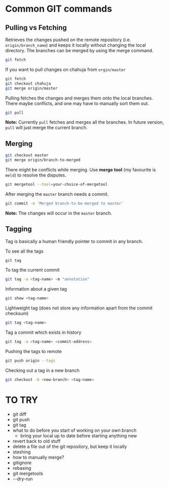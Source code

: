 Common GIT commands
===================

Pulling vs Fetching
-------------------


Retrieves the changes pushed on the remote repository (i.e. `origin/branch_name`) and keeps it locally without changing the local directory. The branches can be merged by using the merge command.

```sh
git fetch
```

If you want to pull changes on chahuja from `orgin/master`

```sh
git fetch
git checkout chahuja
git merge origin/master
```

Pulling fetches the changes and merges them onto the local branches. There maybe conflicts, and one may have to manually sort them out.

```sh
git pull
```

**Note:** Currently `pull` fetches and merges all the branches. In future version, `pull` will just merge the current branch.

Merging
-------

```sh
git checkout master
git merge origin/branch-to-merged
```

There might be conflicts while merging. Use **merge tool** (my favourite is `meld`) to resolve the disputes.

```sh
git mergetool --tool=your-choice-of-mergetool
```

After merging the `master` branch needs a commit.

```sh
git commit -m 'Merged branch-to-be-merged to master'
```

**Note:** The changes will occur in the `master` branch.

Tagging
-------

Tag is basically a human friendly pointer to commit in any branch.

To see all the tags

```sh
git tag
```

To tag the current commit

```sh
git tag -a <tag-name> -m "annotation"
```

Information about a given tag

```sh
git show <tag-name>
```

Lightweight tag (does not store any information apart from the commit checksum)

```sh
git tag <tag-name>
```

Tag a commit which exists in history

```sh
git tag -a <tag-name> <commit-address>
```

Pushing the tags to remote

```sh
git push origin --tags
```

Checking out a tag in a new branch

```sh
git checkout -b <new-branch> <tag-name>
```

# TO TRY
* git diff
* git push
* git tag
* what to do before you start of working on your own branch
  * bring your local up to date before starting anything new
* revert back to old stuff
* delete a file out of the git repository, but keep it locally
* stashing
* how to manually merge?
* gitignore
* rebasing
* git mergetools
* --dry-run
